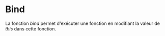 # Bind

La fonction *bind* permet d'exécuter une fonction en modifiant la valeur de *this* dans cette fonction.
